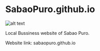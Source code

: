 # SabaoPuro.github.io

![alt text](https://media-exp1.licdn.com/dms/image/C5622AQElNtPg46PrVA/feedshare-shrink_2048_1536/0/1640115237407?e=1645660800&v=beta&t=D3HL_s__s9dgoows-9XpwdC21CDpWE0DY8MWQccD6ms)

Local Bussiness website of Sabao Puro.

Website link: sabaopuro.github.io

